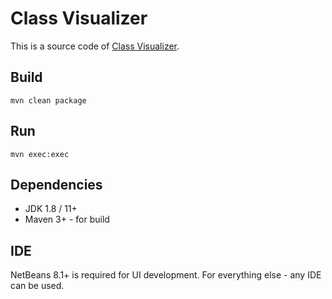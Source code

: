 # Class Visualizer
This is a source code of [Class Visualizer](http://class-visualizer.net/).

## Build
```
mvn clean package
```

## Run
```
mvn exec:exec
```

## Dependencies
- JDK 1.8 / 11+
- Maven 3+ - for build

## IDE
NetBeans 8.1+ is required for UI development. For everything else - any IDE can be used.

